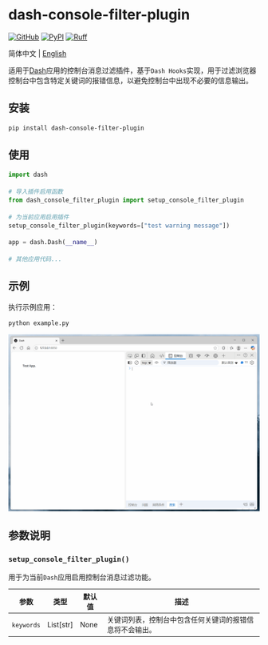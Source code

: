 # dash-console-filter-plugin

[![GitHub](https://shields.io/badge/license-MIT-informational)](https://github.com/CNFeffery/dash-console-filter-plugin/blob/main/LICENSE)
[![PyPI](https://img.shields.io/pypi/v/dash-console-filter-plugin.svg?color=dark-green)](https://pypi.org/project/dash-console-filter-plugin/)
[![Ruff](https://img.shields.io/endpoint?url=https://raw.githubusercontent.com/astral-sh/ruff/main/assets/badge/v2.json)](https://github.com/astral-sh/ruff)

简体中文 | [English](./README.md)

适用于[Dash](https://github.com/plotly/dash)应用的控制台消息过滤插件，基于`Dash Hooks`实现，用于过滤浏览器控制台中包含特定关键词的报错信息，以避免控制台中出现不必要的信息输出。

## 安装

```bash
pip install dash-console-filter-plugin
```

## 使用

```python
import dash

# 导入插件启用函数
from dash_console_filter_plugin import setup_console_filter_plugin

# 为当前应用启用插件
setup_console_filter_plugin(keywords=["test warning message"])

app = dash.Dash(__name__)

# 其他应用代码...
```

## 示例

执行示例应用：

```bash
python example.py
```

<center><img src="./images/demo.gif" /></center>

## 参数说明

### `setup_console_filter_plugin()`

用于为当前`Dash`应用启用控制台消息过滤功能。

| 参数       | 类型      | 默认值 | 描述                                                     |
| ---------- | --------- | ------ | -------------------------------------------------------- |
| `keywords` | List[str] | None   | 关键词列表，控制台中包含任何关键词的报错信息将不会输出。 |
